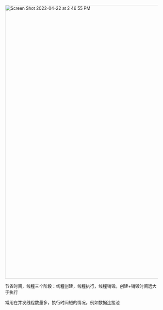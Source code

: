 
<img width="901" alt="Screen Shot 2022-04-22 at 2 46 55 PM" src="https://user-images.githubusercontent.com/59748598/164800238-42eaf01f-198f-4435-917d-6c60ae5561e2.png">

节省时间，线程三个阶段：线程创建，线程执行，线程销毁。创建+销毁时间远大于执行

常用在并发线程数量多，执行时间短的情况，例如数据连接池
